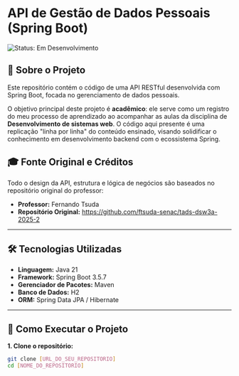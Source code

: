 # API de Gestão de Dados Pessoais (Spring Boot)

![Status: Em Desenvolvimento](https://img.shields.io/badge/status-em_desenvolvimento-yellow)

## 📝 Sobre o Projeto

Este repositório contém o código de uma API RESTful desenvolvida com Spring Boot, focada no gerenciamento de dados pessoais.

O objetivo principal deste projeto é **acadêmico**: ele serve como um registro do meu processo de aprendizado ao acompanhar as aulas da disciplina de **Desenvolvimento de sistemas web**. O código aqui presente é uma replicação "linha por linha" do conteúdo ensinado, visando solidificar o conhecimento em desenvolvimento backend com o ecossistema Spring.

## 🎓 Fonte Original e Créditos

Todo o design da API, estrutura e lógica de negócios são baseados no repositório original do professor:

* **Professor:** Fernando Tsuda
* **Repositório Original:** https://github.com/ftsuda-senac/tads-dsw3a-2025-2
---

## 🛠️ Tecnologias Utilizadas

* **Linguagem:** Java 21
* **Framework:** Spring Boot 3.5.7
* **Gerenciador de Pacotes:** Maven
* **Banco de Dados:** H2
* **ORM:** Spring Data JPA / Hibernate

---

## 🚀 Como Executar o Projeto

**1. Clone o repositório:**
```bash
git clone [URL_DO_SEU_REPOSITORIO]
cd [NOME_DO_REPOSITORIO]
